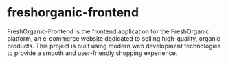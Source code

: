 # freshorganic-frontend
FreshOrganic-Frontend is the frontend application for the FreshOrganic platform, an e-commerce website dedicated to selling high-quality, organic products. This project is built using modern web development technologies to provide a smooth and user-friendly shopping experience.
